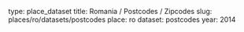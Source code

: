 type: place_dataset
title: Romania / Postcodes / Zipcodes
slug: places/ro/datasets/postcodes
place: ro
dataset: postcodes
year: 2014
